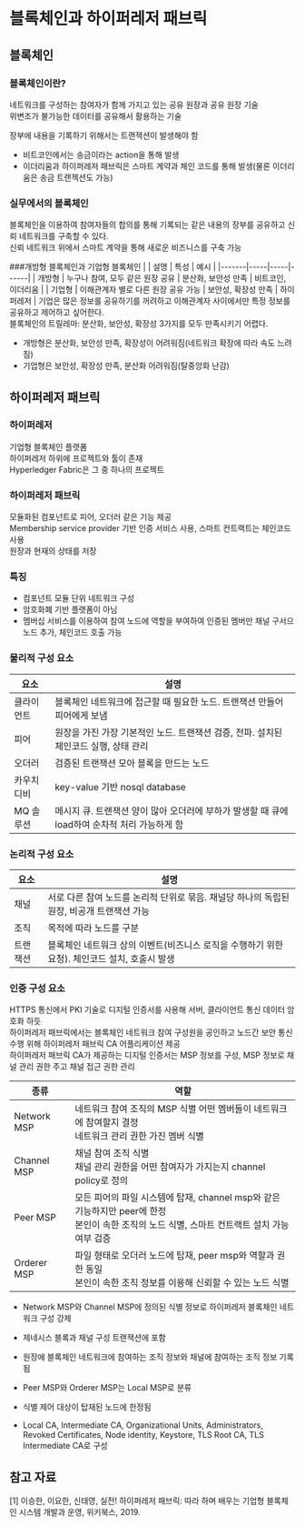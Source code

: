 # 블록체인과 하이퍼레저 패브릭
## 블록체인

### 블록체인이란?
네트워크를 구성하는 참여자가 함께 가지고 있는 공유 원장과 공유 원장 기술  
위변조가 불가능한 데이터를 공유해서 활용하는 기술  

장부에 내용을 기록하기 위해서는 트랜잭션이 발생해야 함  
- 비트코인에서는 송금이라는 action을 통해 발생
- 이더리움과 하이퍼레저 패브릭은 스마트 계약과 체인 코드를 통해 발생(물론 이더리움은 송금 트랜젝션도 가능)

### 실무에서의 블록체인
블록체인을 이용하여 참여자들의 합의를 통해 기록되는 같은 내용의 장부를 공유하고 신뢰 네트워크를 구축할 수 있다.  
신뢰 네트워크 위에서 스마트 계약을 통해 새로운 비즈니스를 구축 가능

###개방형 블록체인과 기업형 블록체인
|       | 설명 | 특성 | 예시 |
|-------|-----|-----|------|
| 개방형 | 누구나 참여, 모두 같은 원장 공유 | 분산화, 보안성 만족 | 비트코인, 이더리움 |
| 기업형 | 이해관계자 별로 다른 원장 공유 가능 | 보안성, 확장성 만족 | 하이퍼레저 |
기업은 많은 정보를 공유하기를 꺼려하고 이해관계자 사이에서만 특정 정보를 공유하고 제어하고 싶어한다.  
블록체인의 트릴레마: 분산화, 보안성, 확장성 3가지를 모두 만족시키기 어렵다.
* 개방형은 분산화, 보안성 만족, 확장성이 어려워짐(네트워크 확장에 따라 속도 느려짐)
* 기업형은 보안성, 확장성 만족, 분산화 어려워짐(탈중앙화 난감)

## 하이퍼레저 패브릭

### 하이퍼레저
기업형 블록체인 플랫폼  
하이퍼레저 하위에 프로젝트와 툴이 존재  
Hyperledger Fabric은 그 중 하나의 프로젝트  

### 하이퍼레저 패브릭
모듈화된 컴포넌트로 피어, 오더러 같은 기능 제공  
Membership service provider 기반 인증 서비스 사용, 스마트 컨트랙트는 체인코드 사용  
원장과 현재의 상태를 저장  

### 특징
* 컴포넌트 모듈 단위 네트워크 구성
* 암호화폐 기반 플랫폼이 아님
* 멤버십 서비스를 이용하여 참여 노드에 역할을 부여하여 인증된 멤버만 채널 구서으 노드 추가, 체인코드 호출 가능

### 물리적 구성 요소
| 요소 | 설명 |
|-----|-----|
|클라이언트|블록체인 네트워크에 접근할 때 필요한 노드. 트랜잭션 만들어 피어에게 보냄|
|피어|원장을 가진 가장 기본적인 노드. 트랜잭션 검증, 전파. 설치된 체인코드 실행, 상태 관리|
|오더러|검증된 트랜잭션 모아 블록을 만드는 노드|
|카우치디비|key-value 기반 nosql database|
|MQ 솔루션|메시지 큐. 트랜잭션 양이 많아 오더러에 부하가 발생할 때 큐에 load하여 순차적 처리 가능하게 함|

### 논리적 구성 요소
| 요소 | 설명 |
|-----|-----|
|채널|서로 다른 참여 노드를 논리적 단위로 묶음. 채널당 하나의 독립된 원장, 비공개 트랜잭션 가능|
|조직|목적에 따라 노드를 구분|
|트랜잭션|블록체인 네트워크 상의 이벤트(비즈니스 로직을 수행하기 위한 요청). 체인코드 설치, 호출시 발생|

### 인증 구성 요소
HTTPS 통신에서 PKI 기술로 디지털 인증서를 사용해 서버, 클라이언트 통신 데이터 암호화 하듯  
하이퍼레저 패브릭에서는 블록체인 네트워크 참여 구성원을 공인하고 노드간 보안 통신 수행 위해 하이퍼레저 패브릭 CA 어플리케이션 제공  
하이퍼레저 패브릭 CA가 제공하는 디지털 인증서는 MSP 정보를 구성, MSP 정보로 채널 관리 권한 주고 채널 접근 권한 관리  

| 종류 | 역할 |
|-----|-----|
|Network MSP|네트워크 참여 조직의 MSP 식별 어떤 멤버들이 네트워크에 참여할지 결정<br>네트워크 관리 권한 가진 멤버 식별|
|Channel MSP|채널 참여 조직 식별<br>채널 관리 권한을 어떤 참여자가 가지는지 channel policy로 정의|
|Peer MSP|모든 피어의 파일 시스템에 탑재, channel msp와 같은 기능하지만 peer에 한정<br>본인이 속한 조직의 노드 식별, 스마트 컨트랙트 설치 가능 여부 검증|
|Orderer MSP|파일 형태로 오더러 노드에 탑재, peer msp와 역할과 권한 동일<br>본인이 속한 조직 정보를 이용해 신뢰할 수 있는 노드 식별|

* Network MSP와 Channel MSP에 정의된 식별 정보로 하이퍼레저 블록체인 네트워크 구성 강제
* 제네시스 블록과 채널 구성 트랜잭션에 포함
* 원장에 블록체인 네트워크에 참여하는 조직 정보와 채널에 참여하는 조직 정보 기록됨
  
* Peer MSP와 Orderer MSP는 Local MSP로 분류
* 식별 제어 대상이 탑재된 노드에 한정됨
* Local CA, Intermediate CA, Organizational Units, Administrators, Revoked Certificates, 
Node identity, Keystore, TLS Root CA, TLS Intermediate CA로 구성



## 참고 자료
[1] 이승한, 이요한, 신태영, 실전! 하이퍼레저 패브릭: 따라 하며 배우는 기업형 블록체인 시스템 개발과 운영, 위키북스, 2019.
